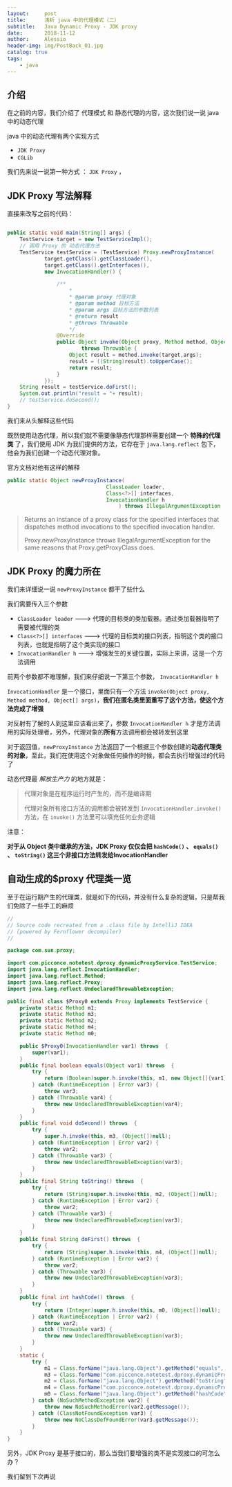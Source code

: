 ```yaml
---
layout:     post
title:      浅析 java 中的代理模式（二）
subtitle:   Java Dynamic Proxy - JDK proxy
date:       2018-11-12
author:     Alessio
header-img: img/PostBack_01.jpg
catalog: true
tags:
    - java
---
```

## 介绍

在之前的内容，我们介绍了 代理模式 和 静态代理的内容，这次我们说一说 java 中的动态代理

java 中的动态代理有两个实现方式  

- `JDK Proxy`
- `CGLib`

我们先来说一说第一种方式 ： `JDK Proxy` ，

## JDK Proxy 写法解释
直接来改写之前的代码：

```java

public static void main(String[] args) {
    TestService target = new TestServiceImpl();
    // 调用 Proxy 的 动态代理方法
    TestService testService = (TestService) Proxy.newProxyInstance(
            target.getClass().getClassLoader(),
            target.getClass().getInterfaces(),
            new InvocationHandler() {

                /**
                    *
                    * @param proxy 代理对象
                    * @param method 目标方法
                    * @param args 目标方法的参数列表
                    * @return result
                    * @throws Throwable
                    */
                @Override
                public Object invoke(Object proxy, Method method, Object[] args)
                        throws Throwable {
                    Object result = method.invoke(target,args);
                    result = ((String)result).toUpperCase();
                    return result;
                }
            });
    String result = testService.doFirst();
    System.out.println("result = "+ result);
    // testService.doSecond();
}
```

我们来从头解释这些代码

既然使用动态代理，所以我们就不需要像静态代理那样需要创建一个 **特殊的代理类** 了，我们使用 JDK 为我们提供的方法，它存在于 `java.lang.reflect` 包下，他会为我们创建一个动态代理对象。

官方文档对他有这样的解释

```java
public static Object newProxyInstance(
                                ClassLoader loader,
                                Class<?>[] interfaces,
                                InvocationHandler h
                                    ) throws IllegalArgumentException
```
> Returns an instance of a proxy class for the specified interfaces that dispatches method invocations to the specified invocation handler.
> 
> Proxy.newProxyInstance throws IllegalArgumentException for the same reasons that Proxy.getProxyClass does.

## JDK Proxy 的魔力所在

我们来详细说一说 `newProxyInstance` 都干了些什么

我们需要传入三个参数

- `ClassLoader loader`      --->   代理的目标类的类加载器。通过类加载器指明了需要被代理的类
- `Class<?>[] interfaces`   --->   代理的目标类的接口列表，指明这个类的接口列表，也就是指明了这个类实现的接口
- `InvocationHandler h`     --->   增强发生的关键位置，实际上来讲，这是一个方法调用

前两个参数都不难理解，我们来仔细说一下第三个参数， `InvocationHandler h`

`InvocationHandler` 是一个接口，里面只有一个方法 `invoke(Object proxy, Method method, Object[] args)`，**我们在匿名类里面重写了这个方法，使这个方法完成了增强**

对反射有了解的人到这里应该看出来了，参数 `InvocationHandler h` 才是方法调用的实际处理者，另外，代理对象的**所有**方法调用都会被转发到这里

对于返回值，`newProxyInstance` 方法返回了一个根据三个参数创建的**动态代理类的对象**，至此，我们在使用这个对象做任何操作的时候，都会去执行增强过的代码了

动态代理最 *解放生产力* 的地方就是：

> 代理对象是在程序运行时产生的，而不是编译期
> 
> 代理对象所有接口方法的调用都会被转发到 `InvocationHandler.invoke()` 方法，在 `invoke()` 方法里可以填充任何业务逻辑

注意：

**对于从 Object 类中继承的方法，JDK Proxy 仅仅会把 `hashCode()` 、 `equals()` 、 `toString()` 这三个非接口方法转发给InvocationHandler**

## 自动生成的$proxy 代理类一览

至于在运行期产生的代理类，就是如下的代码，并没有什么复杂的逻辑，只是帮我们免除了一些手工的麻烦

```java
//
// Source code recreated from a .class file by IntelliJ IDEA
// (powered by Fernflower decompiler)
//

package com.sun.proxy;

import com.picconce.notetest.dproxy.dynamicProxyService.TestService;
import java.lang.reflect.InvocationHandler;
import java.lang.reflect.Method;
import java.lang.reflect.Proxy;
import java.lang.reflect.UndeclaredThrowableException;

public final class $Proxy0 extends Proxy implements TestService {
    private static Method m1;
    private static Method m3;
    private static Method m2;
    private static Method m4;
    private static Method m0;

    public $Proxy0(InvocationHandler var1) throws  {
        super(var1);
    }
    public final boolean equals(Object var1) throws  {
        try {
            return (Boolean)super.h.invoke(this, m1, new Object[]{var1});
        } catch (RuntimeException | Error var3) {
            throw var3;
        } catch (Throwable var4) {
            throw new UndeclaredThrowableException(var4);
        }
    }
    public final void doSecond() throws  {
        try {
            super.h.invoke(this, m3, (Object[])null);
        } catch (RuntimeException | Error var2) {
            throw var2;
        } catch (Throwable var3) {
            throw new UndeclaredThrowableException(var3);
        }
    }
    public final String toString() throws  {
        try {
            return (String)super.h.invoke(this, m2, (Object[])null);
        } catch (RuntimeException | Error var2) {
            throw var2;
        } catch (Throwable var3) {
            throw new UndeclaredThrowableException(var3);
        }
    }
    public final String doFirst() throws  {
        try {
            return (String)super.h.invoke(this, m4, (Object[])null);
        } catch (RuntimeException | Error var2) {
            throw var2;
        } catch (Throwable var3) {
            throw new UndeclaredThrowableException(var3);
        }
    }
    public final int hashCode() throws  {
        try {
            return (Integer)super.h.invoke(this, m0, (Object[])null);
        } catch (RuntimeException | Error var2) {
            throw var2;
        } catch (Throwable var3) {
            throw new UndeclaredThrowableException(var3);
        }
    }
    static {
        try {
            m1 = Class.forName("java.lang.Object").getMethod("equals", Class.forName("java.lang.Object"));
            m3 = Class.forName("com.picconce.notetest.dproxy.dynamicProxyService.TestService").getMethod("doSecond");
            m2 = Class.forName("java.lang.Object").getMethod("toString");
            m4 = Class.forName("com.picconce.notetest.dproxy.dynamicProxyService.TestService").getMethod("doFirst");
            m0 = Class.forName("java.lang.Object").getMethod("hashCode");
        } catch (NoSuchMethodException var2) {
            throw new NoSuchMethodError(var2.getMessage());
        } catch (ClassNotFoundException var3) {
            throw new NoClassDefFoundError(var3.getMessage());
        }
    }
}
```
另外，JDK Proxy 是基于接口的，那么当我们要增强的类不是实现接口的可怎么办？

我们留到下次再说